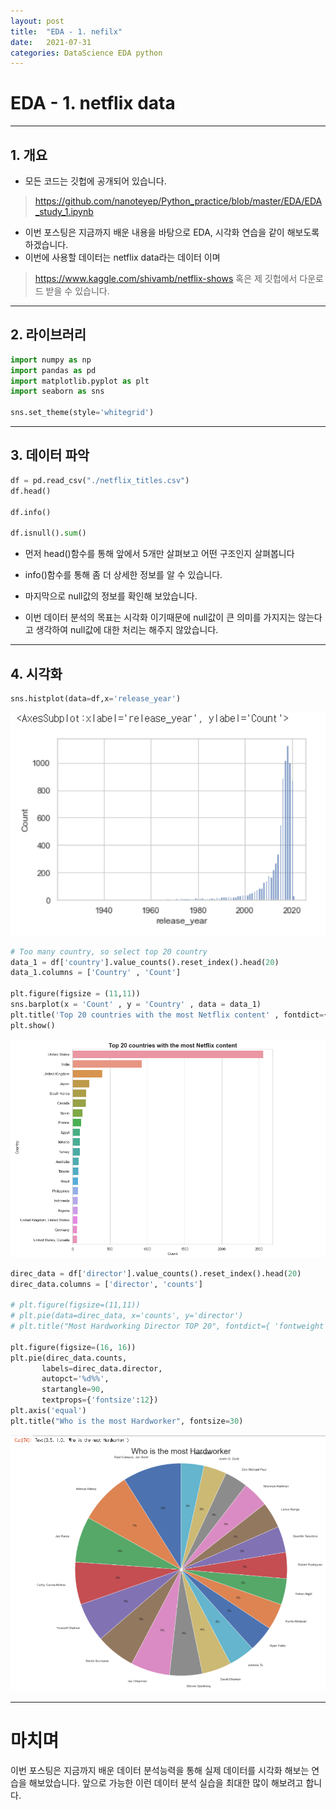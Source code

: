 ```yaml
---
layout: post
title:  "EDA - 1. nefilx"
date:   2021-07-31
categories: DataScience EDA python
---
```

# EDA - 1. netflix data
---

## 1. 개요

* 모든 코드는 깃헙에 공개되어 있습니다.
><https://github.com/nanoteyep/Python_practice/blob/master/EDA/EDA_study_1.ipynb>

* 이번 포스팅은 지금까지 배운 내용을 바탕으로 EDA, 시각화 연습을 같이 해보도록 하겠습니다.
* 이번에 사용할 데이터는 netflix data라는 데이터 이며
> <https://www.kaggle.com/shivamb/netflix-shows> 혹은 제 깃헙에서 다운로드 받을 수 있습니다.

---

## 2. 라이브러리

```python
import numpy as np
import pandas as pd
import matplotlib.pyplot as plt
import seaborn as sns

sns.set_theme(style='whitegrid')
```

---

## 3. 데이터 파악

```python
df = pd.read_csv("./netflix_titles.csv")
df.head()

df.info()

df.isnull().sum()
```

* 먼저 head()함수를 통해 앞에서 5개만 살펴보고 어떤 구조인지 살펴봅니다
* info()함수를 통해 좀 더 상세한 정보를 알 수 있습니다.
* 마지막으로 null값의 정보를 확인해 보았습니다.

* 이번 데이터 분석의 목표는 시각화 이기때문에 null값이 큰 의미를 가지지는 않는다고 생각하여 null값에 대한 처리는 해주지 않았습니다.

---

## 4. 시각화

```python
sns.histplot(data=df,x='release_year')
```
![EDA1_1](/img/EDA1_1.png)

```python
# Too many country, so select top 20 country
data_1 = df['country'].value_counts().reset_index().head(20)
data_1.columns = ['Country' , 'Count']

plt.figure(figsize = (11,11))
sns.barplot(x = 'Count' , y = 'Country' , data = data_1)
plt.title('Top 20 countries with the most Netflix content' , fontdict={ 'fontweight' : 'bold', 'fontsize' : 18 })
plt.show()
```

![EDA1_2](/img/EDA1_2.png)

```python
direc_data = df['director'].value_counts().reset_index().head(20)
direc_data.columns = ['director', 'counts']

# plt.figure(figsize=(11,11))
# plt.pie(data=direc_data, x='counts', y='director')
# plt.title("Most Hardworking Director TOP 20", fontdict={ 'fontweight' : 'bold', 'fontsize' : 18 })

plt.figure(figsize=(16, 16))
plt.pie(direc_data.counts,
       labels=direc_data.director,
       autopct='%d%%',
       startangle=90,
       textprops={'fontsize':12})
plt.axis('equal')
plt.title("Who is the most Hardworker", fontsize=30)
```
![EDA1_3](/img/EDA1_3.png)

---
# 마치며

이번 포스팅은 지금까지 배운 데이터 분석능력을 통해 실제 데이터를 시각화 해보는 연습을 해보았습니다. 앞으로 가능한 이런 데이터 분석 실습을 최대한 많이 해보려고 합니다.

